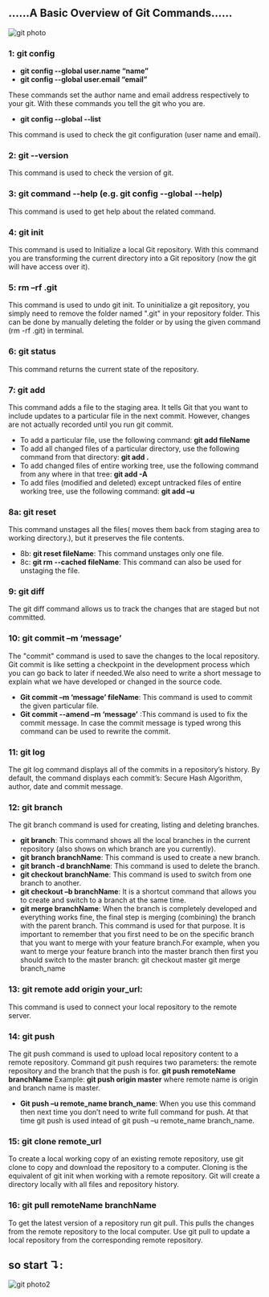 ## ......A Basic Overview of Git Commands......

![git photo](https://user-images.githubusercontent.com/68290275/93714505-c3f1a280-fb80-11ea-80b1-fed31d8ef150.png)

### 1: git config
- **git config --global user.name “name”**
- **git config --global user.email “email”**

 These commands set the author name and email address respectively to your git. With these commands you
 tell the git who you are.
- **git config --global --list**

 This command is used to check the git configuration (user name and email).

### 2: git --version
 This command is used to check the version of git.

### 3: git command --help (e.g. git config --global --help)
 This command is used to get help about the related command.
 
### 4: git init
 This command is used to Initialize a local Git repository. With this command you are transforming the 
 current directory into a Git repository (now the git will have access over it).
 
### 5: rm –rf .git
 This command is used to undo git init. To uninitialize a git repository, you simply need to remove the 
 folder named ".git" in your repository folder. This can be done by manually deleting the folder or by 
 using the given command (rm -rf .git) in terminal.
 
### 6: git status
 This command returns the current state of the repository.
 
### 7: git add
 This command adds a file to the staging area.  It tells Git that you want to include updates to a 
 particular file in the next commit. However, changes are not actually recorded until you run git commit.
 
- To add a particular file, use the following command: **git add fileName**
- To add  all changed files of a particular directory, use the following command from that directory: **git add .**
- To add changed files of entire working tree, use the following command from any where in that tree: **git add -A**
- To add files (modified and deleted) except untracked files of entire working tree, use the following command: **git add –u**

### 8a: git reset
 This command unstages all the files( moves them back from staging area to working directory.), but it
 preserves the file contents. 
- 8b: **git reset fileName**: This command unstages only one file.
- 8c: **git rm --cached fileName**: This command can also be used for unstaging the file.

### 9: git diff
 The git diff command allows us to track the changes that are staged but not committed.
 
### 10: git commit –m ‘message’
 The "commit" command is used to save the changes to the local repository. Git commit is like setting 
 a checkpoint in the development process which you can go back to later if needed.We also need to write 
 a short message to explain what we have developed or changed in the source code.
- **Git commit –m ‘message’ fileName**: This command is used to commit the given particular file.
- **Git commit --amend –m ‘message’** :This command is used to fix the commit message. In case the 
 commit message is typed wrong this command can be used to rewrite the commit.

### 11: git log 
 The git log command displays all of the commits in a repository’s history.
 By default, the command displays each commit’s: Secure Hash Algorithm, author, date and commit message.

### 12: git branch
The git branch command is used for creating, listing and deleting branches.
- **git branch**: This command shows all the local branches in the current repository (also shows on 
 which branch are you currently).
- **git branch branchName**: This command is used to create a new branch.
- **git branch -d branchName**: This command is used to delete the branch.
- **git checkout branchName**: This command is used to switch from one branch to another.
- **git checkout –b branchName**: It is a shortcut command that allows you to create and switch to a 
 branch at the same time.
- **git merge branchName**: When the branch is completely developed and everything works fine, the final 
 step is merging (combining) the branch with the parent branch. This command is used for that purpose. It 
 is important to remember that you first need to be on the specific branch that you want to merge with 
 your feature branch.For example, when you want to merge your feature branch into the master branch then 
 first you should switch to the master branch:
		git checkout master
		git merge branch_name

### 13: git remote add origin your_url:
 This command is used to connect your local repository to the remote server.

### 14: git push
 The git push command is used to upload local repository content to a remote repository. Command git 
 push requires two parameters: the remote repository and the branch that the push is for. 
 **git push remoteName branchName** 
 Example: **git push origin master**  where remote name is origin and branch name  is master. 
- **Git push –u remote_name branch_name**: When you use this command then next time you don’t need to 
 write full command for push. At that time git push is used intead of git push –u remote_name branch_name.

### 15: git clone remote_url
 To create a local working copy of an existing remote repository, use git clone to copy and download the 
 repository to a computer. Cloning is the equivalent of git init when working with a remote repository. 
 Git will create a directory locally with all files and repository history.

### 16: git pull remoteName branchName
 To get the latest version of a repository run git pull. This pulls the changes from the remote repository 
 to the local computer. Use git pull to update a local repository from the corresponding remote repository. 

## so start ↴:
![git photo2](https://user-images.githubusercontent.com/68290275/93714533-ebe10600-fb80-11ea-85a4-0fd41f778df0.png)

